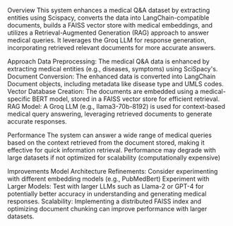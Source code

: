 Overview
This system enhances a medical Q&A dataset by extracting entities using Scispacy, converts the data into LangChain-compatible documents, builds a FAISS vector store with medical embeddings, and utilizes a Retrieval-Augmented Generation (RAG) approach to answer medical queries. It leverages the Groq LLM for response generation, incorporating retrieved relevant documents for more accurate answers.

Approach
Data Preprocessing: The medical Q&A data is enhanced by extracting medical entities (e.g., diseases, symptoms) using SciSpacy's.
Document Conversion: The enhanced data is converted into LangChain Document objects, including metadata like disease type and UMLS codes.
Vector Database Creation: The documents are embedded using a medical-specific BERT model, stored in a FAISS vector store for efficient retrieval.
RAG Model: A Groq LLM (e.g., llama3-70b-8192) is used for context-based medical query answering, leveraging retrieved documents to generate accurate responses.

Performance
The system can answer a wide range of medical queries based on the context retrieved from the document stored, making it effective for quick information retrieval.
Performance may degrade with large datasets if not optimized for scalability (computationally expensive)

Improvements
Model Architecture Refinements: Consider experimenting with different embedding models (e.g., PubMedBert)
Experiment with Larger Models: Test with larger LLMs such as Llama-2 or GPT-4 for potentially better accuracy in understanding and generating medical responses.
Scalability: Implementing a distributed FAISS index and optimizing document chunking can improve performance with larger datasets.
